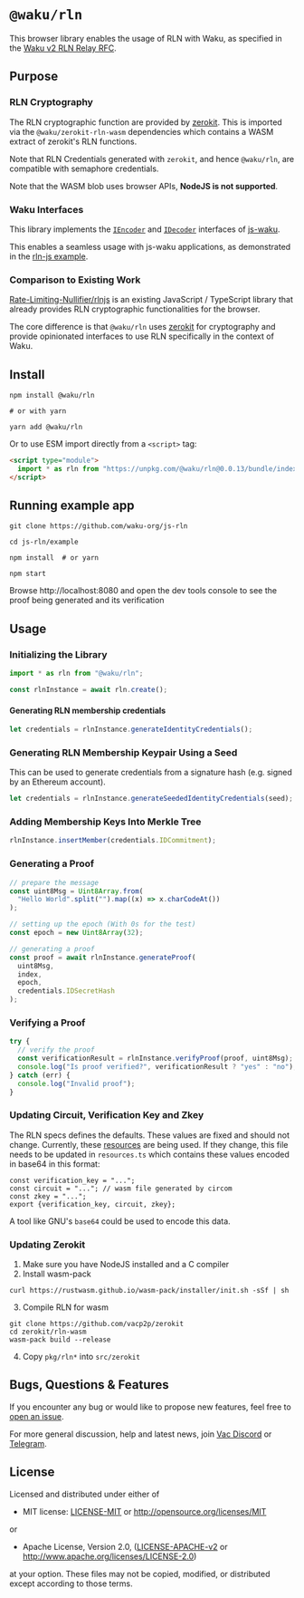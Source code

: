 # `@waku/rln`

This browser library enables the usage of RLN with Waku, as specified in the [Waku v2 RLN Relay RFC](https://rfc.vac.dev/spec/17/).

## Purpose

### RLN Cryptography

The RLN cryptographic function are provided by [zerokit](https://github.com/vacp2p/zerokit/).
This is imported via the `@waku/zerokit-rln-wasm` dependencies which contains a WASM extract of zerokit's RLN functions.

Note that RLN Credentials generated with `zerokit`, and hence `@waku/rln`, are compatible with semaphore credentials.

Note that the WASM blob uses browser APIs, **NodeJS is not supported**.

### Waku Interfaces

This library implements the [`IEncoder`](https://github.com/waku-org/js-waku/blob/604ba1a889f1994bd27f5749107c3a5b2ef490d5/packages/interfaces/src/message.ts#L43)
and [`IDecoder`](https://github.com/waku-org/js-waku/blob/604ba1a889f1994bd27f5749107c3a5b2ef490d5/packages/interfaces/src/message.ts#L58)
interfaces of [js-waku](https://github.com/waku-org/js-waku).

This enables a seamless usage with js-waku applications, as demonstrated in the [rln-js example](https://github.com/waku-org/js-waku-examples/tree/master/examples/rln-js).

### Comparison to Existing Work

[Rate-Limiting-Nullifier/rlnjs](https://github.com/Rate-Limiting-Nullifier/rlnjs)
is an existing JavaScript / TypeScript library that already provides RLN cryptographic functionalities for the browser.

The core difference is that `@waku/rln` uses [zerokit](https://github.com/vacp2p/zerokit/) for cryptography and provide opinionated interfaces to use RLN specifically in the context of Waku.

## Install

```
npm install @waku/rln

# or with yarn

yarn add @waku/rln
```

Or to use ESM import directly from a `<script>` tag:

```html
<script type="module">
  import * as rln from "https://unpkg.com/@waku/rln@0.0.13/bundle/index.js";
</script>
```

## Running example app

```
git clone https://github.com/waku-org/js-rln

cd js-rln/example

npm install  # or yarn

npm start
```

Browse http://localhost:8080 and open the dev tools console to see the proof being generated and its verification

## Usage

### Initializing the Library

```js
import * as rln from "@waku/rln";

const rlnInstance = await rln.create();
```

#### Generating RLN membership credentials

```js
let credentials = rlnInstance.generateIdentityCredentials();
```

### Generating RLN Membership Keypair Using a Seed

This can be used to generate credentials from a signature hash (e.g. signed by an Ethereum account).

```js
let credentials = rlnInstance.generateSeededIdentityCredentials(seed);
```

### Adding Membership Keys Into Merkle Tree

```js
rlnInstance.insertMember(credentials.IDCommitment);
```

### Generating a Proof

```js
// prepare the message
const uint8Msg = Uint8Array.from(
  "Hello World".split("").map((x) => x.charCodeAt())
);

// setting up the epoch (With 0s for the test)
const epoch = new Uint8Array(32);

// generating a proof
const proof = await rlnInstance.generateProof(
  uint8Msg,
  index,
  epoch,
  credentials.IDSecretHash
);
```

### Verifying a Proof

```js
try {
  // verify the proof
  const verificationResult = rlnInstance.verifyProof(proof, uint8Msg);
  console.log("Is proof verified?", verificationResult ? "yes" : "no");
} catch (err) {
  console.log("Invalid proof");
}
```

### Updating Circuit, Verification Key and Zkey

The RLN specs defines the defaults.
These values are fixed and should not change.
Currently, these [resources](https://github.com/vacp2p/zerokit/tree/master/rln/resources/tree_height_20) are being used.
If they change, this file needs to be updated in `resources.ts` which
contains these values encoded in base64 in this format:

```
const verification_key = "...";
const circuit = "..."; // wasm file generated by circom
const zkey = "...";
export {verification_key, circuit, zkey};
```

A tool like GNU's `base64` could be used to encode this data.

### Updating Zerokit

1. Make sure you have NodeJS installed and a C compiler
2. Install wasm-pack

```
curl https://rustwasm.github.io/wasm-pack/installer/init.sh -sSf | sh
```

3. Compile RLN for wasm

```
git clone https://github.com/vacp2p/zerokit
cd zerokit/rln-wasm
wasm-pack build --release
```

4. Copy `pkg/rln*` into `src/zerokit`

## Bugs, Questions & Features

If you encounter any bug or would like to propose new features, feel free to [open an issue](https://github.com/waku-org/js-rln/issues/new/).

For more general discussion, help and latest news, join [Vac Discord](https://discord.gg/PQFdubGt6d) or [Telegram](https://t.me/vacp2p).

## License

Licensed and distributed under either of

- MIT license: [LICENSE-MIT](LICENSE-MIT) or http://opensource.org/licenses/MIT

or

- Apache License, Version 2.0, ([LICENSE-APACHE-v2](LICENSE-APACHE-v2) or http://www.apache.org/licenses/LICENSE-2.0)

at your option. These files may not be copied, modified, or distributed except according to those terms.
